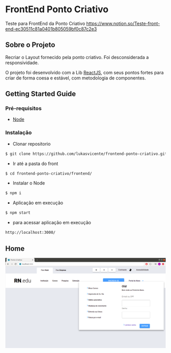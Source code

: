 # FrontEnd Ponto Criativo
Teste para FrontEnd da Ponto Criativo
https://www.notion.so/Teste-front-end-ec30511c81a0401b805059bf0c87c2e3

## Sobre o Projeto

Recriar o Layout fornecido pela ponto criativo. Foi desconsiderada a responsividade.

O projeto foi desenvolvido com a Lib [ReactJS](https://pt-br.reactjs.org/), com seus pontos fortes para criar de forma coesa e estável, com metodologia de componentes.

## Getting Started Guide

### Pré-requisitos
 
- [Node](https://nodejs.org/en/)

### Instalação
- Clonar repositorio 
```sh 
$ git clone https://github.com/lukasvicente/frontend-ponto-criativo.git
```
- Ir até a pasta do front 
```sh 
$ cd frontend-ponto-criativo/frontend/
```
 - Instalar o Node
 ```sh 
$ npm i
```
 - Aplicação em execução
 ```sh 
$ npm start
```

 - para acessar aplicação em execução
 ```sh 
http://localhost:3000/
```
## Home
![Home](/assets/pontocriativo.png)
